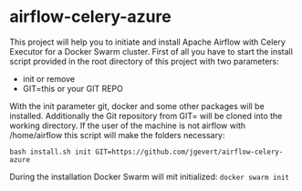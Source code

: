 # airflow-celery-azure
This project will help you to initiate and install Apache Airflow with Celery Executor for a Docker Swarm cluster.
First of all you have to start the install script provided in the root directory of this project with two parameters:

- init or remove
- GIT=this or your GIT REPO

With the init parameter git, docker and some other packages will be installed. Additionally the Git repository from GIT=
will be cloned into the working directory. If the user of the machine is not airflow with /home/airflow this script will
make the folders necessary:

```
bash install.sh init GIT=https://github.com/jgevert/airflow-celery-azure
```

During the installation Docker Swarm will mit initialized: `docker swarm init`
